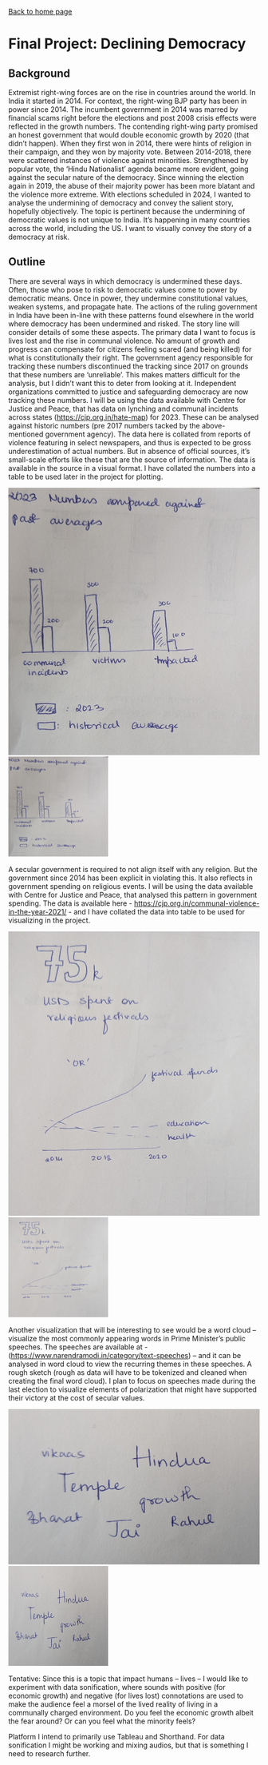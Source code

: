 [Back to home page](/README.md)

# Final Project: Declining Democracy

## Background 

Extremist right-wing forces are on the rise in countries around the world. In India it started in 2014. For context, the right-wing BJP party has been in power since 2014. The incumbent government in 2014 was marred by financial scams right before the elections and post 2008 crisis effects were reflected in the growth numbers. The contending right-wing party promised an honest government that would double economic growth by 2020 (that didn’t happen).
When they first won in 2014, there were hints of religion in their campaign, and they won by majority vote. Between 2014-2018, there were scattered instances of violence against minorities. Strengthened by popular vote, the ‘Hindu Nationalist’ agenda became more evident, going against the secular nature of the democracy. Since winning the election again in 2019, the abuse of their majority power has been more blatant and the violence more extreme. With elections scheduled in 2024, I wanted to analyse the undermining of democracy and convey the salient story, hopefully objectively. The topic is pertinent because the undermining of democratic values is not unique to India. It’s happening in many countries across the world, including the US.
I want to visually convey the story of a democracy at risk.

## Outline

There are several ways in which democracy is undermined these days. Often, those who pose to risk to democratic values come to power by democratic means. Once in power, they undermine constitutional values, weaken systems, and propagate hate.
The actions of the ruling government in India have been in-line with these patterns found elsewhere in the world where democracy has been undermined and risked. The story line will consider details of some these aspects.
The primary data I want to focus is lives lost and the rise in communal violence. No amount of growth and progress can compensate for citizens feeling scared (and being killed) for what is constitutionally their right. The government agency responsible for tracking these numbers discontinued the tracking since 2017 on grounds that these numbers are ‘unreliable’. This makes matters difficult for the analysis, but I didn’t want this to deter from looking at it. Independent organizations committed to justice and safeguarding democracy are now tracking these numbers. I will be using the data available with Centre for Justice and Peace, that has data on lynching and communal incidents across states (https://cjp.org.in/hate-map) for 2023. These can be analysed against historic numbers (pre 2017 numbers tacked by the above-mentioned government agency). The data here is collated from reports of violence featuring in select newspapers, and thus is expected to be gross underestimation of actual numbers. But in absence of official sources, it’s small-scale efforts like these that are the source of information. The data is available in the source in a visual format. I have collated the numbers into a table to be used later in the project for plotting.

![proj_p1_sketch1](proj_p1_sketch1.jpeg)
<img src="proj_p1_sketch1.jpeg" width="200" height = "200"/>

A secular government is required to not align itself with any religion. But the government since 2014 has been explicit in violating this. It also reflects in government spending on religious events. I will be using the data available with Centre for Justice and Peace, that analysed this pattern in government spending. The data is available here - https://cjp.org.in/communal-violence-in-the-year-2021/ - and I have collated the data into table to be used for visualizing in the project.

![proj_p1_sketch2](proj_p1_sketch2.jpeg)
<img src="proj_p1_sketch2.jpeg" width="200" height = "200"/>

Another visualization that will be interesting to see would be a word cloud – visualize the most commonly appearing words in Prime Minister’s public speeches. The speeches are available at - (https://www.narendramodi.in/category/text-speeches) – and it can be analysed in word cloud to view the recurring themes in these speeches. A rough sketch (rough as data will have to be tokenized and cleaned when creating the final word cloud). I plan to focus on speeches made during the last election to visualize elements of polarization that might have supported their victory at the cost of secular values.

![proj_p1_sketch3](proj_p1_sketch3.jpeg)
<img src="proj_p1_sketch3.jpeg" width="200" height = "200"/>

Tentative: Since this is a topic that impact humans – lives – I would like to experiment with data sonification, where sounds with positive (for economic growth) and negative (for lives lost) connotations are used to make the audience feel a morsel of the lived reality of living in a communally charged environment. Do you feel the economic growth albeit the fear around? Or can you feel what the minority feels?

Platform
I intend to primarily use Tableau and Shorthand. For data sonification I might be working and mixing audios, but that is something I need to research further.
